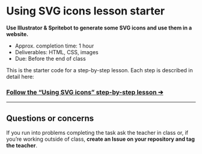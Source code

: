 # Using SVG icons lesson starter

**Use Illustrator & Spritebot to generate some SVG icons and use them in a website.**

- Approx. completion time: 1 hour
- Deliverables: HTML, CSS, images
- Due: Before the end of class

This is the starter code for a step-by-step lesson. Each step is described in detail here:

### [**Follow the “Using SVG icons” step-by-step lesson ➔**](https://learn-the-web.algonquindesign.ca/courses/web-design-2/using-svg-icons/)

---

## Questions or concerns

If you run into problems completing the task ask the teacher in class or, if you’re working outside of class, **create an Issue on your repository and tag the teacher**.
